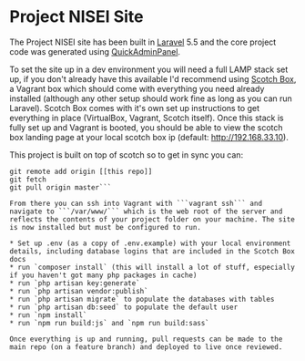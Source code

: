 # Project NISEI Site
The Project NISEI site has been built in [Laravel](https://laravel.com/) 5.5 and the core project code was generated using [QuickAdminPanel](https://quickadminpanel.com/).

To set the site up in a dev environment you will need a full LAMP stack set up, if you don't already have this available I'd recommend using [Scotch Box](https://box.scotch.io/), a Vagrant box which should come with everything you need already installed (although any other setup should work fine as long as you can run Laravel). Scotch Box comes with it's own set up instructions to get everything in place (VirtualBox, Vagrant, Scotch itself). Once this stack is fully set up and Vagrant is booted, you should be able to view the scotch box landing page at your local scotch box ip (default: http://192.168.33.10).

This project is built on top of scotch so to get in sync you can:
```git remote rm origin
git remote add origin [[this repo]]
git fetch
git pull origin master```

From there you can ssh into Vagrant with ```vagrant ssh``` and navigate to ```/var/www/``` which is the web root of the server and reflects the contents of your project folder on your machine. The site is now installed but must be configured to run.

* Set up .env (as a copy of .env.example) with your local environment details, including database logins that are included in the Scotch Box docs
* run `composer install` (this will install a lot of stuff, especially if you haven't got many php packages in cache)
* run `php artisan key:generate`
* run `php artisan vendor:publish`
* run `php artisan migrate` to populate the databases with tables
* run `php artisan db:seed` to populate the default user 
* run `npm install`
* run `npm run build:js` and `npm run build:sass`

Once everything is up and running, pull requests can be made to the main repo (on a feature branch) and deployed to live once reviewed.
